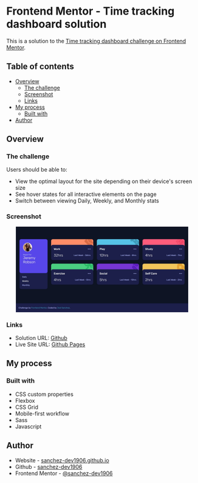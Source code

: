 # Frontend Mentor - Time tracking dashboard solution

This is a solution to the [Time tracking dashboard challenge on Frontend Mentor](https://www.frontendmentor.io/challenges/time-tracking-dashboard-UIQ7167Jw).

## Table of contents

- [Overview](#overview)
  - [The challenge](#the-challenge)
  - [Screenshot](#screenshot)
  - [Links](#links)
- [My process](#my-process)
  - [Built with](#built-with)
- [Author](#author)

## Overview

### The challenge

Users should be able to:

- View the optimal layout for the site depending on their device's screen size
- See hover states for all interactive elements on the page
- Switch between viewing Daily, Weekly, and Monthly stats

### Screenshot

<img src="./docs/assets/screenshot/desktop.jpg" style="max-width: 1000px;width: 90%; display: block; margin: 0 auto;">

### Links

- Solution URL: [Github](https://github.com/sanchez-dev1906/frontendmentor---challenge-11/)
- Live Site URL: [Github Pages](https://sanchez-dev1906.github.io/frontendmentor---challenge-11/)

## My process

### Built with

- CSS custom properties
- Flexbox
- CSS Grid
- Mobile-first workflow
- Sass
- Javascript

## Author

- Website - [sanchez-dev1906.github.io](https://sanchez-dev1906.github.io)
- Github - [sanchez-dev1906](https://github.com/sanchez-dev1906)
- Frontend Mentor - [@sanchez-dev1906](https://www.frontendmentor.io/profile/sanchez-dev1906)
